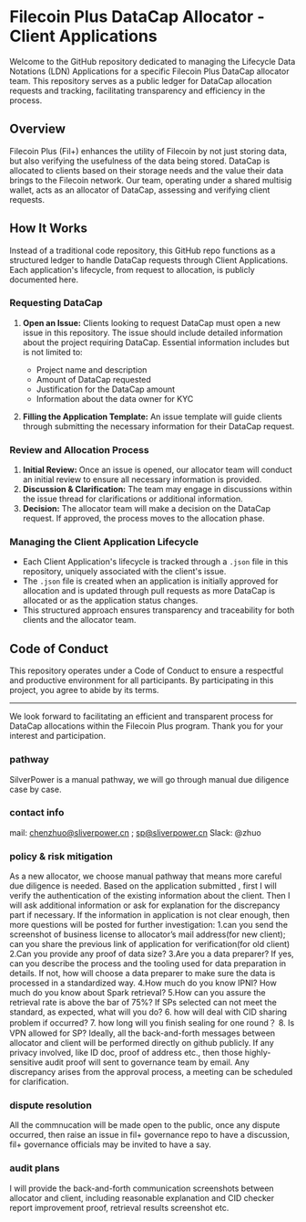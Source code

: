 # Filecoin Plus DataCap Allocator - Client Applications

Welcome to the GitHub repository dedicated to managing the Lifecycle Data Notations (LDN) Applications for a specific Filecoin Plus DataCap allocator team. This repository serves as a public ledger for DataCap allocation requests and tracking, facilitating transparency and efficiency in the process.

## Overview

Filecoin Plus (Fil+) enhances the utility of Filecoin by not just storing data, but also verifying the usefulness of the data being stored. DataCap is allocated to clients based on their storage needs and the value their data brings to the Filecoin network. Our team, operating under a shared multisig wallet, acts as an allocator of DataCap, assessing and verifying client requests.

## How It Works

Instead of a traditional code repository, this GitHub repo functions as a structured ledger to handle DataCap requests through Client Applications. Each application's lifecycle, from request to allocation, is publicly documented here.

### Requesting DataCap

1. **Open an Issue:** Clients looking to request DataCap must open a new issue in this repository. The issue should include detailed information about the project requiring DataCap. Essential information includes but is not limited to:
   - Project name and description
   - Amount of DataCap requested
   - Justification for the DataCap amount
   - Information about the data owner for KYC

2. **Filling the Application Template:** An issue template will guide clients through submitting the necessary information for their DataCap request.

### Review and Allocation Process

1. **Initial Review:** Once an issue is opened, our allocator team will conduct an initial review to ensure all necessary information is provided.
2. **Discussion & Clarification:** The team may engage in discussions within the issue thread for clarifications or additional information.
3. **Decision:** The allocator team will make a decision on the DataCap request. If approved, the process moves to the allocation phase.

### Managing the Client Application Lifecycle

- Each Client Application's lifecycle is tracked through a `.json` file in this repository, uniquely associated with the client's issue.
- The `.json` file is created when an application is initially approved for allocation and is updated through pull requests as more DataCap is allocated or as the application status changes.
- This structured approach ensures transparency and traceability for both clients and the allocator team.

## Code of Conduct

This repository operates under a Code of Conduct to ensure a respectful and productive environment for all participants. By participating in this project, you agree to abide by its terms.

---

We look forward to facilitating an efficient and transparent process for DataCap allocations within the Filecoin Plus program. Thank you for your interest and participation.


### pathway 
SilverPower is a manual pathway, we will go through manual due diligence case by case.

### contact info
mail: chenzhuo@sliverpower.cn ; sp@sliverpower.cn 
Slack: @zhuo

### policy  &  risk mitigation
As a new allocator, we choose manual pathway that means more careful due diligence is needed.
Based on the application submitted , first I will verify the authentication of the existing information about the client. Then I will ask additional information or ask for explanation for the discrepancy part if necessary. If the information in application is not clear enough, then more questions will be posted for further investigation:
1.can you send the screenshot of business license to allocator’s mail address(for new client); can you share the previous link of application for verification(for old client)
2.Can you provide any proof of data size?
3.Are you a data preparer? If yes, can you describe the process and the tooling used for data preparation in details. If not, how will choose a data preparer to make sure the data is processed in a standardized way.
4.How much do you know IPNI? How much do you know about Spark retrieval?
5.How can you assure the retrieval rate is above the bar of 75%? If SPs selected can not meet the standard, as expected, what will you do?
6. how will deal with CID sharing problem if occurred?
7. how long will you finish sealing for one round？
8. Is VPN allowed for SP?
Ideally, all the back-and-forth messages between allocator and client will be performed directly on github publicly. If any privacy involved, like ID doc, proof of address etc., then those highly-sensitive audit proof will sent to governance team by email. Any discrepancy arises from the approval process, a meeting can be scheduled for clarification.

### dispute resolution
All the commnucation will be made open to the public, once any dispute occurred, then raise an issue in fil+ governance repo to have a discussion, fil+  governance officials may be invited to have a say.

### audit plans
I will provide the back-and-forth communication screenshots between allocator and client, including reasonable explanation and CID checker report improvement proof, retrieval results screenshot etc.
